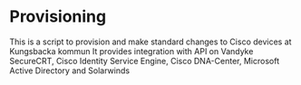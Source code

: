 # Provisioning

This is a script to provision and make standard changes to Cisco devices at Kungsbacka kommun
It provides integration with API on Vandyke SecureCRT, Cisco Identity Service Engine, Cisco DNA-Center, Microsoft Active Directory and Solarwinds
